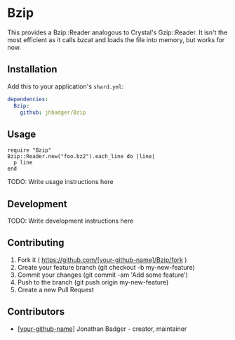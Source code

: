 # Bzip

This provides a Bzip::Reader analogous to Crystal's Gzip::Reader. It
isn't the most efficient as it calls bzcat and loads the file into
memory, but works for now.

## Installation

Add this to your application's `shard.yml`:

```yaml
dependencies:
  Bzip:
    github: jhbadger/Bzip
```

## Usage

```crystal
require "Bzip"
Bzip::Reader.new("foo.bz2").each_line do |line|
  p line
end
```

TODO: Write usage instructions here

## Development

TODO: Write development instructions here

## Contributing

1. Fork it ( https://github.com/[your-github-name]/Bzip/fork )
2. Create your feature branch (git checkout -b my-new-feature)
3. Commit your changes (git commit -am 'Add some feature')
4. Push to the branch (git push origin my-new-feature)
5. Create a new Pull Request

## Contributors

- [[your-github-name]](https://github.com/[your-github-name]) Jonathan Badger - creator, maintainer
